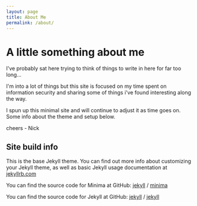```yaml
---
layout: page
title: About Me
permalink: /about/
---
```



# A little something about me

I've probably sat here trying to think of things to write in here for far too long...

I'm into a lot of things but this site is focused on my time spent on information security and sharing some of things i've found interesting along the way. 

I spun up this minimal site and will continue to adjust it as time goes on. Some info about the theme and setup below.

cheers - Nick

## Site build info

This is the base Jekyll theme. You can find out more info about customizing your Jekyll theme, as well as basic Jekyll usage documentation at [jekyllrb.com](https://jekyllrb.com/)

You can find the source code for Minima at GitHub:
[jekyll][jekyll-organization] /
[minima](https://github.com/jekyll/minima)

You can find the source code for Jekyll at GitHub:
[jekyll][jekyll-organization] /
[jekyll](https://github.com/jekyll/jekyll)


[jekyll-organization]: https://github.com/jekyll

